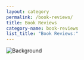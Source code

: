 ```yaml
---
layout: category
permalink: /book-reviews/
title: Book Reviews
category-name: book-reviews
list_title: "Book Reviews:"
---
```


![Background](/assets/alfons-morales-YLSwjSy7stw-unsplash.jpg)